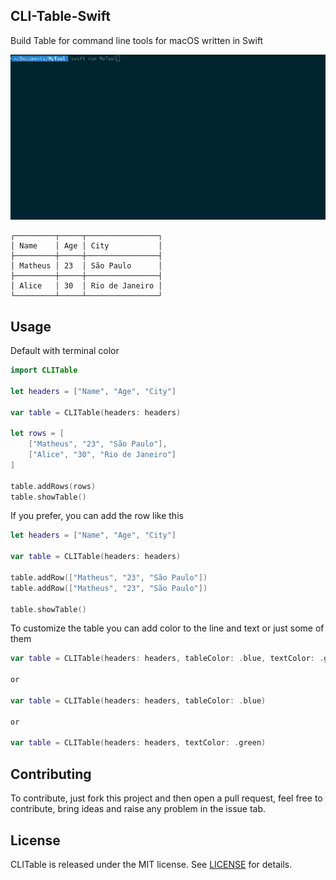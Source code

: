 ## CLI-Table-Swift

Build Table for command line tools for macOS written in Swift

<img src="https://github.com/heroesofcode/CLI-Table-Swift/blob/develop/assets/example.gif?raw=true">

```
┌─────────┬─────┬────────────────┐
│ Name    │ Age │ City           │
├─────────┼─────┼────────────────┤
│ Matheus │ 23  │ São Paulo      │
├─────────┼─────┼────────────────┤
│ Alice   │ 30  │ Rio de Janeiro │
└─────────┴─────┴────────────────┘
```

## Usage

Default with terminal color
```swift
import CLITable

let headers = ["Name", "Age", "City"]
        
var table = CLITable(headers: headers)

let rows = [
    ["Matheus", "23", "São Paulo"],
    ["Alice", "30", "Rio de Janeiro"]
]
        
table.addRows(rows)
table.showTable()
```
If you prefer, you can add the row like this
```swift
let headers = ["Name", "Age", "City"]
        
var table = CLITable(headers: headers)
        
table.addRow(["Matheus", "23", "São Paulo"])
table.addRow(["Matheus", "23", "São Paulo"])
        
table.showTable()
```

To customize the table you can add color to the line and text or just some of them
```swift
var table = CLITable(headers: headers, tableColor: .blue, textColor: .green)

or

var table = CLITable(headers: headers, tableColor: .blue)

or

var table = CLITable(headers: headers, textColor: .green)
```

## Contributing

To contribute, just fork this project and then open a pull request, feel free to contribute, bring ideas and raise any problem in the issue tab.

## License

CLITable is released under the MIT license. See [LICENSE](https://github.com/heroesofcode/CLI-Table-Swift/blob/main/LICENSE) for details.
